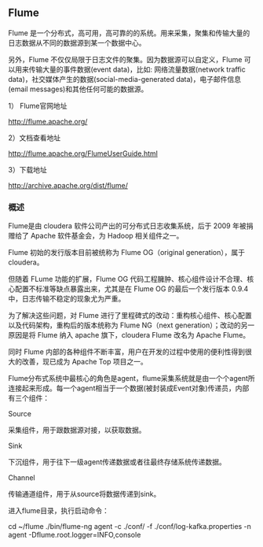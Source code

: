 ## Flume 

Flume 是一个分布式，高可用，高可靠的的系统。用来采集，聚集和传输大量的日志数据从不同的数据源到某一个数据中心。

另外，Flume 不仅仅局限于日志文件的聚集。因为数据源可以自定义，Flume 可以用来传输大量的事件数据(event data)，比如: 网络流量数据(network traffic data)，社交媒体产生的数据(social-media-generated data)，电子邮件信息(email messages)和其他任何可能的数据源。

1） Flume官网地址

http://flume.apache.org/

2）文档查看地址

http://flume.apache.org/FlumeUserGuide.html

3）下载地址

http://archive.apache.org/dist/flume/


### 概述

Flume是由 cloudera 软件公司产出的可分布式日志收集系统，后于 2009 年被捐赠给了 Apache 软件基金会，为 Hadoop 相关组件之一。

Flume 初始的发行版本目前被统称为 Flume OG（original generation），属于 cloudera。

但随着 FLume 功能的扩展，Flume OG 代码工程臃肿、核心组件设计不合理、核心配置不标准等缺点暴露出来，尤其是在 Flume OG 的最后一个发行版本 0.9.4 中，日志传输不稳定的现象尤为严重。

为了解决这些问题，对 Flume 进行了里程碑式的改动：重构核心组件、核心配置以及代码架构，重构后的版本统称为 Flume NG（next generation）；改动的另一原因是将 Flume 纳入 apache 旗下，cloudera Flume 改名为 Apache Flume。

同时 Flume 内部的各种组件不断丰富，用户在开发的过程中使用的便利性得到很大的改善，现已成为 Apache Top 项目之一。



Flume分布式系统中最核心的角色是agent，flume采集系统就是由一个个agent所连接起来形成。每一个agent相当于一个数据(被封装成Event对象)传递员，内部有三个组件：

Source

采集组件，用于跟数据源对接，以获取数据。

Sink

下沉组件，用于往下一级agent传递数据或者往最终存储系统传递数据。

Channel

传输通道组件，用于从source将数据传递到sink。

进入flume目录，执行启动命令：

cd ~/flume
./bin/flume-ng agent -c ./conf/ -f ./conf/log-kafka.properties -n agent -Dflume.root.logger=INFO,console



